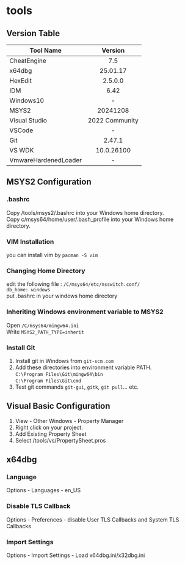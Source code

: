 # tools
## Version Table            
| Tool Name                 | Version       |
| -------------             |:-------------:|
| CheatEngine               | 7.5           |
| x64dbg                    | 25.01.17      |
| HexEdit                   | 2.5.0.0       |
| IDM                       | 6.42          |
| Windows10                 | -             |
| MSYS2                     | 20241208      |
| Visual Studio             | 2022 Community|
| VSCode                    | -             |
| Git                       | 2.47.1        |
| VS WDK                    | 10.0.26100    |
| VmwareHardenedLoader      | -             |

## MSYS2 Configuration
### .bashrc
Copy /tools/msys2/.bashrc into your Windows home directory.  
Copy c/msys64/home/user/.bash_profile into your Windows home directory.  
### VIM Installation
you can install vim by `pacman -S vim`  
### Changing Home Directory
edit the following file : `/C/msys64/etc/nsswitch.conf/`  
`db_home: windows`  
put .bashrc in your windows home directory  
### Inheriting Windows environment variable to MSYS2
Open `/C/msys64/mingw64.ini`  
Write `MSYS2_PATH_TYPE=inherit`  
### Install Git
1. Install git in Windows from `git-scm.com`  
2. Add these directories into environment variable PATH.  
`C:\Program Files\Git\mingw64\bin`  
`C:\Program Files\Git\cmd`  
3. Test git commands `git-gui`, `gitk`, `git pull`... etc.

## Visual Basic Configuration
1. View - Other Windows - Property Manager  
2. Right click on your project.  
3. Add Existing Property Sheet  
4. Select /tools/vs/PropertySheet.pros

## x64dbg
### Language
Options - Languages - en_US  
### Disable TLS Callback
Options - Preferences - disable User TLS Callbacks and System TLS Callbacks 
### Import Settings
Options - Import Settings - Load x64dbg.ini/x32dbg.ini  
